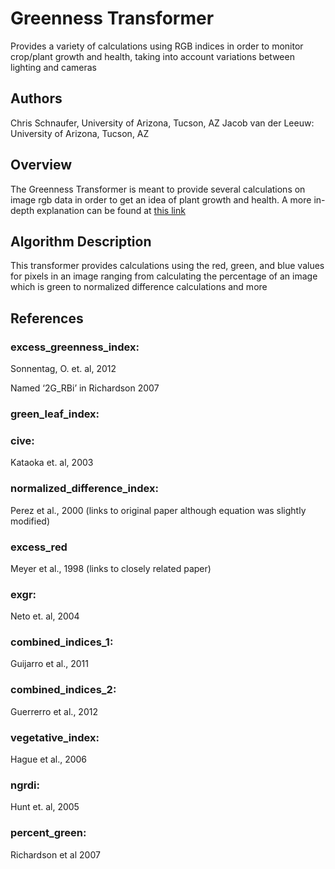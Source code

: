 # Greenness Transformer
Provides a variety of calculations using RGB indices in order to monitor crop/plant
growth and health, taking into account variations between lighting and cameras

## Authors
Chris Schnaufer, University of Arizona, Tucson, AZ
Jacob van der Leeuw: University of Arizona, Tucson, AZ

## Overview
The Greenness Transformer is meant to provide several calculations on image rgb data in order to get an idea of plant growth and
health. A more in-depth explanation can be found at [this link](https://docs.google.com/document/d/1cAm5w1Bs6dB1SHgf-HVmwwbebLhbZMUvTkXLtas_-xI/edit)

## Algorithm Description
This transformer provides calculations using the red, green, and blue values for pixels in an image ranging from calculating the
percentage of an image which is green to normalized difference calculations and more

## References

### excess_greenness_index: 
Sonnentag, O. et. al, 2012

Named ‘2G_RBi’ in Richardson 2007

### green_leaf_index:

### cive: 
Kataoka et. al, 2003

### normalized_difference_index: 
Perez et al., 2000 (links to original paper although equation was slightly modified)

### excess_red
Meyer et al., 1998 (links to closely related paper)

### exgr: 
Neto et. al, 2004

### combined_indices_1:
Guijarro et al., 2011

### combined_indices_2: 
Guerrerro et al., 2012

### vegetative_index: 
Hague et al., 2006

### ngrdi:
Hunt et. al, 2005

### percent_green:
Richardson et al 2007